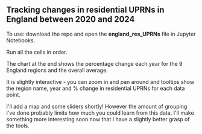 ## Tracking changes in residential UPRNs in England between 2020 and 2024

To use: download the repo and open the **england_res_UPRNs** file in Jupyter Notebooks.

Run all the cells in order.

The chart at the end shows the percentage change each year for the 9 England regions and the overall average.

It is slightly interactive - you can zoom in and pan around and tooltips show the region name, year and % change in residential UPRNs for each data point.

I'll add a map and some sliders shortly! However the amount of grouping I've done probably limits how much you could learn from this data. 
I'll make something more interesting soon now that I have a slightly better grasp of the tools.
